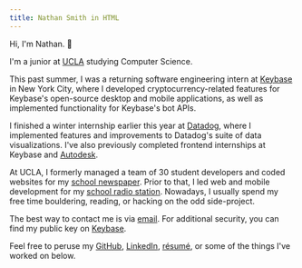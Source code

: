 ```yaml
---
title: Nathan Smith in HTML
---
```


Hi, I'm Nathan. 👋

I'm a junior at [UCLA](http://www.ucla.edu) studying Computer Science.

This past summer, I was a returning software engineering intern at [Keybase](https://keybase.io) in New York City, where I developed cryptocurrency-related features for Keybase's open-source desktop and mobile applications, as well as implemented functionality for Keybase's bot APIs.

I finished a winter internship earlier this year at [Datadog](https://www.datadoghq.com), where I implemented features and improvements to Datadog's suite of data visualizations. I've also previously completed frontend internships at Keybase and [Autodesk](https://www.autodesk.com).

At UCLA, I formerly managed a team of 30 student developers and coded websites for my
[school newspaper](https://dailybruin.com). Prior to that, I led web and mobile development for my [school radio station](https://uclaradio.com). Nowadays, I usually spend my free time bouldering, reading, or hacking on the odd side-project.

The best way to contact me is via [email](mailto:nathan.smith@ucla.edu). For additional security, you can find my public key on [Keybase](https://keybase.io/nathunsmitty).

Feel free to peruse my
[GitHub](https://github.com/nathunsmitty), [LinkedIn](https://www.linkedin.com/in/nathanmatthewsmith/), [résumé](/resume.pdf), or some of the things I've worked on below.
